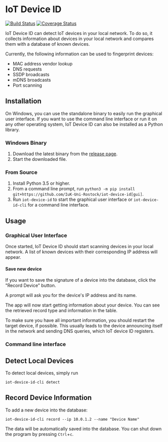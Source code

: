 IoT Device ID
=============

[![Build Status](https://travis-ci.org/IuK-Uni-Rostock/iot-device-id.svg?branch=master)](https://travis-ci.org/IuK-Uni-Rostock/iot-device-id)
[![Coverage Status](https://coveralls.io/repos/github/IuK-Uni-Rostock/iot-device-id/badge.svg?branch=master)](https://coveralls.io/github/IuK-Uni-Rostock/iot-device-id?branch=master)

IoT Device ID can detect IoT devices in your local network. To do so, it collects information about devices in your
local network and compares them with a database of known devices.

Currently, the following information can be used to fingerprint devices:

* MAC address vendor lookup
* DNS requests
* SSDP broadcasts
* mDNS broadcasts
* Port scanning

## Installation

On Windows, you can use the standalone binary to easily run the graphical user interface. If you want to use 
the command line interface or run it on any other operating system, IoT Device ID can also be installed as 
a Python library.

### Windows Binary

1. Download the latest binary from the [release page](https://github.com/IuK-Uni-Rostock/iot-device-id/releases).
2. Start the downloaded file.

### From Source

1. Install Python 3.5 or higher.
2. From a command line prompt, run `python3 -m pip install git+https://github.com/IuK-Uni-Rostock/iot-device-id[gui]`.
3. Run `iot-device-id` to start the graphical user interface or `iot-device-id-cli` for a command line interface.


## Usage

### Graphical User Interface

Once started, IoT Device ID should start scanning devices in your local network. A list of known devices
with their corresponding IP address will appear. 


#### Save new device

If you want to save the signature of a device into the database, click the "Record Device" button. 

A prompt will ask you for the device's IP address and its name.

The app will now start getting information about your device. You can see the retrieved record type and information
in the table.

To make sure you have all important information, you should restart the target device, if possible.
This usually leads to the device announcing itself in the network and sending DNS queries, which IoT device ID 
registers.


### Command line interface

## Detect Local Devices

To detect local devices, simply run

    iot-device-id-cli detect



## Record Device Information

To add a new device into the database:

    iot-device-id-cli record --ip 10.0.1.2 --name "Device Name"
    
The data will be automatically saved into the database. You can shut down the program by pressing `Ctrl`+`c`.